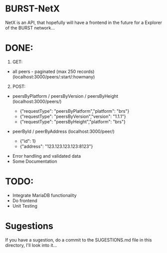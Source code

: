 # BURST-NetX
NetX is an API, that hopefully will have a frontend in the future for a Explorer of the BURST network...

# DONE:
1. GET:
  * all peers - paginated (max 250 records) (localhost:3000/peers/:start/:howmany)
2. POST:
* peersByPlatform / peersByVersion / peersByHeight (localhost:3000/peers/)
  - {"requestType": "peersByPlatform","platform": "brs"}
  - {"requestType": "peersByVersion","version": "1.1.1"}
  - {"requestType": "peersByHeight","platform": "brs"}
 
* peerById / peerByAddress (localhost:3000/peer/)
  - {"id": 1}
  - {"address": "123.123.123.123:8123"}
 

- Error handling and validated data
- Some Documentation

# TODO:
- Integrate MariaDB functionality
- Do frontend
- Unit Testing

# Sugestions
If you have a sugestion, do a commit to the SUGESTIONS.md file in this directory, I'll look into it...
